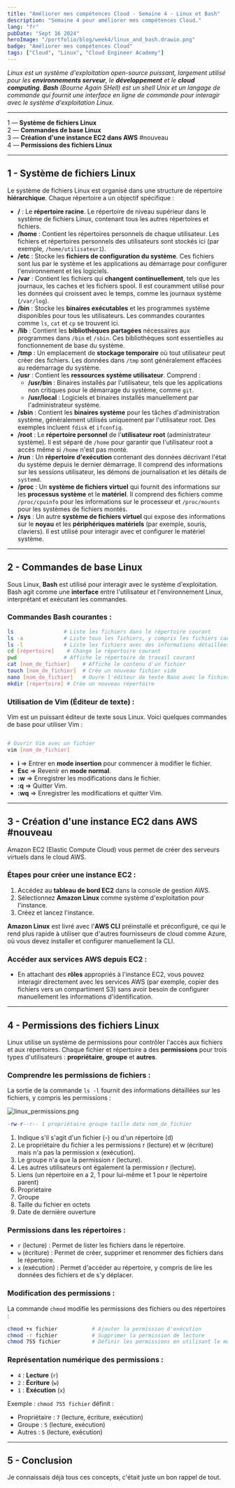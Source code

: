 ```yaml
---
title: "Améliorer mes compétences Cloud - Semaine 4 - Linux et Bash"
description: "Semaine 4 pour améliorer mes compétences Cloud."
lang: "fr"
pubDate: "Sept 16 2024"
heroImage: "/portfolio/blog/week4/linux_and_bash.drawio.png"
badge: "Améliorer mes compétences Cloud"
tags: ["Cloud", "Linux", "Cloud Engineer Academy"]
---
```


*Linux est un système d'exploitation open-source puissant, largement utilisé pour les **environnements serveur**, le **développement** et le **cloud computing**. **Bash** (Bourne Again SHell) est un shell Unix et un langage de commande qui fournit une interface en ligne de commande pour interagir avec le système d'exploitation Linux.*

---

1 — **Système de fichiers Linux**   <br/>
2 — **Commandes de base Linux**   <br/>
3 — **Création d'une instance EC2 dans AWS** #nouveau   <br/>
4 — **Permissions des fichiers Linux** <br/>

---

## 1 - Système de fichiers Linux

Le système de fichiers Linux est organisé dans une structure de répertoire **hiérarchique**. Chaque répertoire a un objectif spécifique :

- **/** : Le **répertoire racine**. Le répertoire de niveau supérieur dans le système de fichiers Linux, contenant tous les autres répertoires et fichiers.
- **/home** : Contient les répertoires personnels de chaque utilisateur. Les fichiers et répertoires personnels des utilisateurs sont stockés ici (par exemple, `/home/utilisateur1`).
- **/etc** : Stocke les **fichiers de configuration du système**. Ces fichiers sont lus par le système et les applications au démarrage pour configurer l'environnement et les logiciels.
- **/var** : Contient les fichiers qui **changent continuellement**, tels que les journaux, les caches et les fichiers spool. Il est couramment utilisé pour les données qui croissent avec le temps, comme les journaux système (`/var/log`).
- **/bin** : Stocke les **binaires exécutables** et les programmes système disponibles pour tous les utilisateurs. Les commandes courantes comme `ls`, `cat` et `cp` se trouvent ici.
- **/lib** : Contient les **bibliothèques partagées** nécessaires aux programmes dans `/bin` et `/sbin`. Ces bibliothèques sont essentielles au fonctionnement de base du système.
- **/tmp** : Un emplacement de **stockage temporaire** où tout utilisateur peut créer des fichiers. Les données dans `/tmp` sont généralement effacées au redémarrage du système.
- **/usr** : Contient les **ressources système utilisateur**. Comprend :
    - **/usr/bin** : Binaires installés par l'utilisateur, tels que les applications non critiques pour le démarrage du système, comme `git`.
    - **/usr/local** : Logiciels et binaires installés manuellement par l'administrateur système.
- **/sbin** : Contient les **binaires système** pour les tâches d'administration système, généralement utilisés uniquement par l'utilisateur root. Des exemples incluent `fdisk` et `ifconfig`.
- **/root** : Le **répertoire personnel** de l'**utilisateur root** (administrateur système). Il est séparé de `/home` pour garantir que l'utilisateur root a accès même si `/home` n'est pas monté.
- **/run** : Un **répertoire d'exécution** contenant des données décrivant l'état du système depuis le dernier démarrage. Il comprend des informations sur les sessions utilisateur, les démons de journalisation et les détails de `systemd`.
- **/proc** : Un **système de fichiers virtuel** qui fournit des informations sur les **processus système** et le **matériel**. Il comprend des fichiers comme `/proc/cpuinfo` pour les informations sur le processeur et `/proc/mounts` pour les systèmes de fichiers montés.
- **/sys** : Un autre **système de fichiers virtuel** qui expose des informations sur le **noyau** et les **périphériques matériels** (par exemple, souris, claviers). Il est utilisé pour interagir avec et configurer le matériel système.

---

## 2 - Commandes de base Linux

Sous Linux, **Bash** est utilisé pour interagir avec le système d'exploitation. Bash agit comme une **interface** entre l'utilisateur et l'environnement Linux, interprétant et exécutant les commandes.

### Commandes Bash courantes :

``` bash
ls                # Liste les fichiers dans le répertoire courant
ls -a             # Liste tous les fichiers, y compris les fichiers cachés
ls -l             # Liste les fichiers avec des informations détaillées (permissions, taille, date, etc.)
cd [répertoire]    # Change le répertoire courant
pwd               # Affiche le répertoire de travail courant
cat [nom_de_fichier]    # Affiche le contenu d'un fichier
touch [nom_de_fichier]  # Crée un nouveau fichier vide
nano [nom_de_fichier]   # Ouvre l'éditeur de texte Nano avec le fichier spécifié
mkdir [répertoire] # Crée un nouveau répertoire

```

### Utilisation de Vim (Éditeur de texte) :

Vim est un puissant éditeur de texte sous Linux. Voici quelques commandes de base pour utiliser Vim :

``` bash

# Ouvrir Vim avec un fichier
vim [nom_de_fichier]
```

- **i** => Entrer en **mode insertion** pour commencer à modifier le fichier.
- **Esc** => Revenir en **mode normal**.
- **:w** => Enregistrer les modifications dans le fichier.
- **:q** => Quitter Vim.
- **:wq** => Enregistrer les modifications et quitter Vim.

---

## 3 - Création d'une instance EC2 dans AWS #nouveau

Amazon EC2 (Elastic Compute Cloud) vous permet de créer des serveurs virtuels dans le cloud AWS.

### Étapes pour créer une instance EC2 :

1. Accédez au **tableau de bord EC2** dans la console de gestion AWS.
2. Sélectionnez **Amazon Linux** comme système d'exploitation pour l'instance.
3. Créez et lancez l'instance.

**Amazon Linux** est livré avec l'**AWS CLI** préinstallé et préconfiguré, ce qui le rend plus rapide à utiliser que d'autres fournisseurs de cloud comme Azure, où vous devez installer et configurer manuellement la CLI.

### Accéder aux services AWS depuis EC2 :

- En attachant des **rôles** appropriés à l'instance EC2, vous pouvez interagir directement avec les services AWS (par exemple, copier des fichiers vers un compartiment S3) sans avoir besoin de configurer manuellement les informations d'identification.

---

## 4 - Permissions des fichiers Linux

Linux utilise un système de permissions pour contrôler l'accès aux fichiers et aux répertoires. Chaque fichier et répertoire a des **permissions** pour trois types d'utilisateurs : **propriétaire**, **groupe** et **autres**.

### Comprendre les permissions de fichiers :

La sortie de la commande `ls -l` fournit des informations détaillées sur les fichiers, y compris les permissions :

![linux_permissions.png](/portfolio/blog/week4/linux_permissions.png)
``` lua
-rw-r--r-- 1 propriétaire groupe taille date nom_de_fichier
```

1. Indique s'il s'agit d'un fichier (-) ou d'un répertoire (d)
2. Le propriétaire du fichier a les permissions r (lecture) et w (écriture) mais n'a pas la permission x (exécution).
3. Le groupe n'a que la permission r (lecture).
4. Les autres utilisateurs ont également la permission r (lecture).
5. Liens (un répertoire en a 2, 1 pour lui-même et 1 pour le répertoire parent)
6. Propriétaire
7. Groupe
8. Taille du fichier en octets
9. Date de dernière ouverture

### Permissions dans les répertoires :

- `r` (lecture) : Permet de lister les fichiers dans le répertoire.
- `w` (écriture) : Permet de créer, supprimer et renommer des fichiers dans le répertoire.
- `x` (exécution) : Permet d'accéder au répertoire, y compris de lire les données des fichiers et de s'y déplacer.

### Modification des permissions :

La commande `chmod` modifie les permissions des fichiers ou des répertoires :

``` bash
chmod +x fichier           # Ajouter la permission d'exécution
chmod -r fichier           # Supprimer la permission de lecture
chmod 755 fichier          # Définir les permissions en utilisant le mode numérique (rwxr-xr-x)
```

### Représentation numérique des permissions :

- `4` : **Lecture** (`r`)
- `2` : **Écriture** (`w`)
- `1` : **Exécution** (`x`)

Exemple : `chmod 755 fichier` définit :

- Propriétaire : `7` (lecture, écriture, exécution)
- Groupe : `5` (lecture, exécution)
- Autres : `5` (lecture, exécution)

---

## 5 - Conclusion

Je connaissais déjà tous ces concepts, c'était juste un bon rappel de tout.